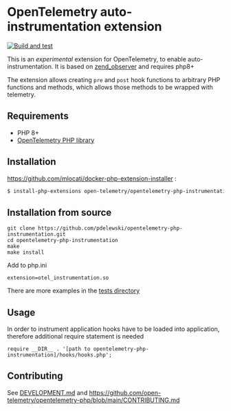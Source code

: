 # OpenTelemetry auto-instrumentation extension

[![Build and test](https://github.com/open-telemetry/opentelemetry-php-instrumentation/actions/workflows/build.yml/badge.svg)](https://github.com/open-telemetry/opentelemetry-php-instrumentation/actions/workflows/build.yml)

This is an _experimental_ extension for OpenTelemetry, to enable auto-instrumentation.
It is based on [zend_observer](https://www.datadoghq.com/blog/engineering/php-8-observability-baked-right-in/) and requires php8+

The extension allows creating `pre` and `post` hook functions to arbitrary PHP functions and methods, which allows those methods to be wrapped with telemetry. 

## Requirements
- PHP 8+
- [OpenTelemetry PHP library](https://github.com/open-telemetry/opentelemetry-php)

## Installation

https://github.com/mlocati/docker-php-extension-installer :
```bash
$ install-php-extensions open-telemetry/opentelemetry-php-instrumentation@main
```

## Installation from source

```
git clone https://github.com/pdelewski/opentelemetry-php-instrumentation.git
cd opentelemetry-php-instrumentation
make 
make install
```

Add to php.ini

```
extension=otel_instrumentation.so
```

There are more examples in the [tests directory](./tests/)

## Usage

In order to instrument application hooks have to be loaded into application, therefore additional 
require statement is needed

```
require __DIR__ . '[path to opentelemetry-php-instrumentation]/hooks/hooks.php';
```

## Contributing
See [DEVELOPMENT.md](DEVELOPMENT.md) and https://github.com/open-telemetry/opentelemetry-php/blob/main/CONTRIBUTING.md
